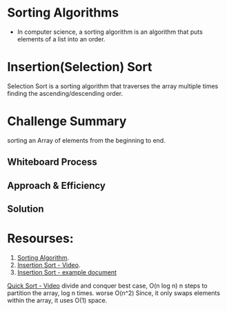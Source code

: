 # Sorting Algorithms

- In computer science, a sorting algorithm is an algorithm that puts elements of a list into an order. 

# Insertion(Selection) Sort
Selection Sort is a sorting algorithm that traverses the array multiple times finding the ascending/descending order.

# Challenge Summary
<!-- Description of the challenge -->
 sorting an Array of elements from the beginning to end. 
 

## Whiteboard Process
<!-- Embedded whiteboard image -->

## Approach & Efficiency
<!-- What approach did you take? Why? What is the Big O space/time for this approach? -->

## Solution
<!-- Show how to run your code, and examples of it in action -->


# Resourses: 
1. [Sorting Algorithm](https://en.wikipedia.org/wiki/Sorting_algorithm).
2. [Insertion Sort - Video](https://www.youtube.com/watch?v=JecAk1FAOck).
3. [Insertion Sort - example document](https://codefellows.github.io/common_curriculum/data_structures_and_algorithms/Code_401/class-26/solutions/BLOG)











[Quick Sort - Video](https://www.youtube.com/watch?v=9pKDE0cuuAw)
divide and conquer
best case, O(n log n)  n steps to partition the array, log n times.
worse O(n^2)
Since, it only swaps elements within the array, it uses O(1) space.